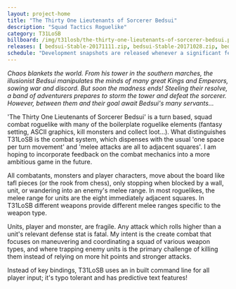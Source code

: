 ```yaml
---
layout: project-home
title: "The Thirty One Lieutenants of Sorcerer Bedsui"
description: "Squad Tactics Roguelike"
category: T31LoSB
billboard: /img/t31losb/the-thirty-one-lieutenants-of-sorcerer-bedsui.png
releases: [ bedsui-Stable-20171111.zip, bedsui-Stable-20171028.zip, bedsui-Alpha-20171021.zip, bedsui-Alpha-20171014.zip ]
schedule: "Development snapshots are released whenever a significant feature is completed; playable on Windows, Linux and Macs."
---
```


*Chaos blankets the world. From his tower in the southern marches, the illusionist Bedsui manipulates the minds of many great Kings and Emperors, sowing war and discord. But soon the madness ends! Steeling their resolve, a band of adventurers prepares to storm the tower and defeat the sorcerer. However, between them and their goal await Bedsui's many servants...*

'The Thirty One Lieutenants of Sorcerer Bedsui' is a turn based, squad combat roguelike with many of the boilerplate roguelike elements (fantasy setting, ASCII graphics, kill monsters and collect loot...). What distinguishes T31LoSB is the combat system, which dispenses with the usual 'one space per turn movement' and 'melee attacks are all to adjacent squares'. I am hoping to incorporate feedback on the combat mechanics into a more ambitious game in the future.

All combatants, monsters and player characters, move about the board like tafl pieces (or the rook from chess), only stopping when blocked by a wall, unit, or wandering into an enemy's melee range. In most roguelikes, the melee range for units are the eight immediately adjacent squares. In T31LoSB different weapons provide different melee ranges specific to the weapon type.

Units, player and monster, are fragile. Any attack which rolls higher than a unit's relevant defense stat is fatal. My intent is the create combat that focuses on maneuvering and coordinating a squad of various weapon types, and where trapping enemy units is the primary challenge of killing them instead of relying on more hit points and stronger attacks.

Instead of key bindings, T31LoSB uses an in built command line for all player input; it's typo tolerant and has predictive text features!
